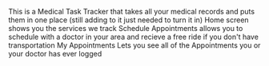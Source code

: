 This is a Medical Task Tracker that takes all your medical records and puts them in one place (still adding to it just needed to turn it in)
Home screen shows you the services we track
Schedule Appointments allows you to schedule with a doctor in your area and recieve a free ride if you don't have transportation
My Appointments Lets you see all of the Appointments you or your doctor has ever logged
